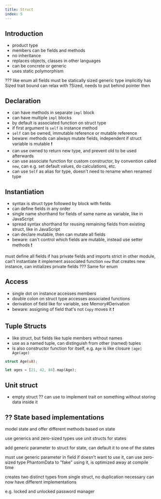 ```yaml
---
title: Struct
index: 5
---
```


## Introduction

- product type
- members can be fields and methods
- no inheritance
- replaces objects, classes in other languages
- can be concrete or generic
- uses static polymorphism

??? like enum all fields must be statically sized
generic type implicitly has Sized trait bound
can relax with ?Sized, needs to put behind pointer then



## Declaration

- can have methods in separate `impl` block
- can have multiple `impl` blocks
- by default is associated function on struct type
- if first argument is `self` is instance method
- `self` can be owned, immutable reference or mutable reference
- beware: methods can always mutate fields, independent if struct variable is mutable ❗️
- can use owned to return new type, and prevent old to be used afterwards
- can use associate function for custom constructor, by convention called `new`, can e.g. set default values, do calculations, etc.
- can use `Self` as alias for type, doesn't need to rename when renamed type



## Instantiation

- syntax is struct type followed by block with fields
- can define fields in any order
- single name shorthand for fields of same name as variable, like in JavaScript
- spread syntax shorthand for reusing remaining fields from existing struct, like in JavaScript
- can declare mutable, then can mutate all fields
- beware: can't control which fields are mutable, instead use setter methods ❗️

must define all fields
if has private fields and imports strict in other module, can't instantiate it
implement associated function `new` that creates new instance, can initializes private fields
??? Same for enum



## Access

- single dot on instance accesses members
- double colon on struct type accesses associated functions
- derivation of field like for variable, see Memory#Derivation
- beware: assigning of field that's not `Copy` moves it ❗️



## Tuple Structs

- like struct, but fields like tuple members without names
- use as a named tuple, can distinguish from other (named) tuples
- is also constructor function for itself, e.g. `Age` is like closure `|age| Age(age)`

```rs
struct Age(u8);

let ages = [21, 42, 84].map(Age);
```


## Unit struct

- empty struct
?? can use to implement trait on something without storing data inside it



## ?? State based implementations

model state and offer different methods based on state

use generics and zero-sized types
use unit structs for states

add generic parameter to struct for state, can default it to one of the states

must use generic parameter in field
if doesn't want to use it, can use zero-sized type PhantomData to "fake" using it, is optimized away at compile time

creates two distinct types from single struct, no duplication necessary
can now have different implementations

e.g. locked and unlocked password manager